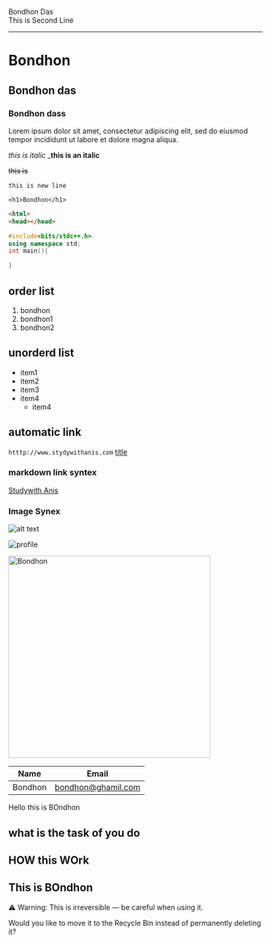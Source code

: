 <!-- markdwon -->
Bondhon Das <br/>
This is Second Line

---
# Bondhon
## Bondhon das
### Bondhon dass

<p>Lorem ipsum dolor sit amet, 
consectetur adipiscing elit, sed do eiusmod tempor incididunt ut labore et dolore magna aliqua.</p>

_this is italic_
___this is an italic__

~~this is~~

`this is new line`

`<h1>Bondhon</h1>`
```html
<html>
<head></head>
```

```c++
#include<bits/stdc++.h>
using namespace std;
int main(){

}


```

## order list

<ol>
    <li>bondhon</li>
    <li>bondhon1</li>
    <li>bondhon2</li>
</ol>


## unorderd list

- item1
- item2
- item3
- item4
    - item4

## automatic link

`htttp://www.stydywithanis.com`
[title](link)

### markdown link syntex
[Studywith Anis](htttp://www.stydywithanis.com)



### Image Synex

![alt text](image)

![profile](./11.jpg)

<img src="11.jpg" width=400 title="Bondhon"/>



<br/>

|Name | Email|
|---| ----|
|Bondhon| bondhon@ghamil.com|

Hello this is BOndhon 
## what is the task of you do

## HOW this WOrk


## This is BOndhon 
⚠️ Warning: This is irreversible — be careful when using it.

Would you like to move it to the Recycle Bin instead of permanently deleting it?









